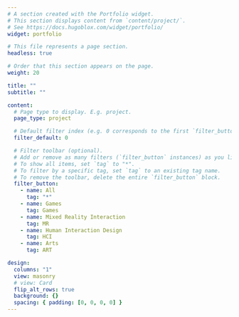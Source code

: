 ```yaml
---
# A section created with the Portfolio widget.
# This section displays content from `content/project/`.
# See https://docs.hugoblox.com/widget/portfolio/
widget: portfolio

# This file represents a page section.
headless: true

# Order that this section appears on the page.
weight: 20

title: ""
subtitle: ""

content:
  # Page type to display. E.g. project.
  page_type: project

  # Default filter index (e.g. 0 corresponds to the first `filter_button` instance below).
  filter_default: 0

  # Filter toolbar (optional).
  # Add or remove as many filters (`filter_button` instances) as you like.
  # To show all items, set `tag` to "*".
  # To filter by a specific tag, set `tag` to an existing tag name.
  # To remove the toolbar, delete the entire `filter_button` block.
  filter_button:
    - name: All
      tag: "*"
    - name: Games
      tag: Games
    - name: Mixed Reality Interaction
      tag: MR
    - name: Human Interaction Design
      tag: HCI
    - name: Arts
      tag: ART

design:
  columns: "1"
  view: masonry
  # view: Card
  flip_alt_rows: true
  background: {}
  spacing: { padding: [0, 0, 0, 0] }
---
```

